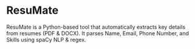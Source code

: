 # ResuMate
ResuMate is a Python-based tool that automatically extracts key details from resumes (PDF &amp; DOCX). It parses Name, Email, Phone Number, and Skills using spaCy NLP &amp; regex. 
